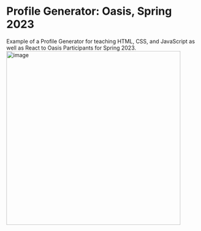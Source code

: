# Profile Generator: Oasis, Spring 2023

Example of a Profile Generator for teaching HTML, CSS, and JavaScript as well as React to Oasis Participants for Spring 2023.
<img width="454" alt="image" src="https://user-images.githubusercontent.com/57777918/210039761-1ae72d91-b3a8-4efd-95a0-0b5e40e535ca.png">
